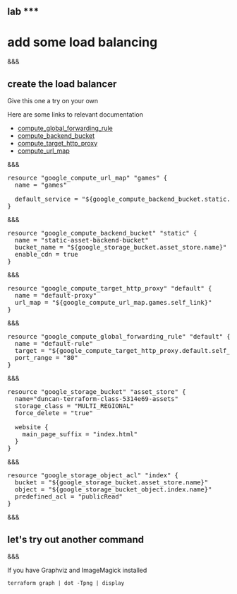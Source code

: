 <!-- .slide: data-background="#b50152" -->
## lab ***
# add some load balancing

&&&
## create the load balancer
Give this one a try on your own


Here are some links to relevant documentation
- [compute_global_forwarding_rule](https://www.terraform.io/docs/providers/google/r/compute_global_forwarding_rule.html)
- [compute_backend_bucket](https://www.terraform.io/docs/providers/google/r/compute_backend_bucket.html)
- [compute_target_http_proxy](https://www.terraform.io/docs/providers/google/r/compute_target_http_proxy.html)
- [compute_url_map](https://www.terraform.io/docs/providers/google/r/compute_url_map.html)

&&&

<pre>
resource "google_compute_url_map" "games" {
  name = "games"

  default_service = "${google_compute_backend_bucket.static.self_link}"
}
</pre>
&&&
<pre>
resource "google_compute_backend_bucket" "static" {
  name = "static-asset-backend-bucket"
  bucket_name = "${google_storage_bucket.asset_store.name}"
  enable_cdn = true
}
</pre>
&&&
<pre>
resource "google_compute_target_http_proxy" "default" {
  name = "default-proxy"
  url_map = "${google_compute_url_map.games.self_link}"
}
</pre>
&&&
<pre>
resource "google_compute_global_forwarding_rule" "default" {
  name = "default-rule"
  target = "${google_compute_target_http_proxy.default.self_link}"
  port_range = "80"
}
</pre>
&&&
<pre>
resource "google_storage_bucket" "asset_store" {
  name="duncan-terraform-class-5314e69-assets"
  storage_class = "MULTI_REGIONAL"
  force_delete = "true"

  website {
    main_page_suffix = "index.html"
  }
}
</pre>
&&&
<pre>
resource "google_storage_object_acl" "index" {
  bucket = "${google_storage_bucket.asset_store.name}"
  object = "${google_storage_bucket_object.index.name}"
  predefined_acl = "publicRead"
}
</pre>
&&&
## let's try out another command
&&&

If you have Graphviz and ImageMagick installed
```
terraform graph | dot -Tpng | display
```
